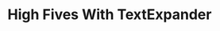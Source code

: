 ﻿---
title: High Fives With TextExpander
description: In this episode we talk with Mike Burda, head sales guy at Smile, the company behind TextExpander.
coverImage: ./img/podcast/podcast-image-27.jpg
refLink: leadiq.com

audioLinks: https://w.soundcloud.com/player/?url=https%3A%2F%2Fapi.soundcloud.com%2Ftracks%2F296727873&amp;auto_play=false&amp;show_artwork=true&amp;visual=true&amp;origin=twitter
webImage: ./img/podcast/video-img/image-27.png
---